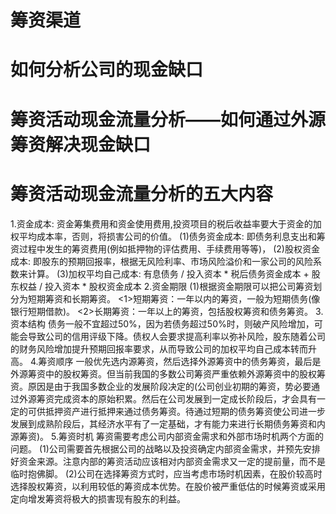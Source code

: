 # 筹资渠道
# 如何分析公司的现金缺口

# 筹资活动现金流量分析——如何通过外源筹资解决现金缺口

# 筹资活动现金流量分析的五大内容
1.资金成本: 资金筹集费用和资金使用费用,投资项目的税后收益率要大于资金的加权平均成本率，否则，将损害公司的价值。
  (1)债务资金成本: 即债务利息支出和筹资过程中发生的筹资费用(例如抵押物的评估费用、手续费用等等)，
  (2)股权资金成本: 即股东的预期回报率，根据无风险利率、市场风险溢价和一家公司的风险系数来计算。
  (3)加权平均自己成本: 有息债务 / 投入资本 * 税后债务资金成本 + 股东权益 / 投入资本 * 股权资金成本
2.资金期限
  (1)根据资金期限可以把公司筹资划分为短期筹资和长期筹资。
     <1>短期筹资：一年以内的筹资，一般为短期债务(像银行短期借款)。
     <2>长期筹资：一年以上的筹资，包括股权筹资和债务筹资。
3.资本结构 
  债务一般不宜超过50%，因为若债务超过50%时，则破产风险增加，可能会导致公司的信用评级下降。债权人会要求提高利率以弥补风险，股东随着公司的财务风险增加提升预期回报率要求，从而导致公司的加权平均自己成本转而升高。
4.筹资顺序
  一般优先选内源筹资，然后选择外源筹资中的债务筹资，最后是外源筹资中的股权筹资。但当前我国的多数公司筹资严重依赖外源筹资中的股权筹资。原因是由于我国多数企业的发展阶段决定的(公司创业初期的筹资，势必要通过外源筹资完成资本的原始积累。然后在公司发展到一定成长阶段后，才会具有一定的可供抵押资产进行抵押来通过债务筹资。待通过短期的债务筹资使公司进一步发展到成熟阶段后，其经济水平有了一定基础，才有能力来进行长期债务筹资和内源筹资)。
5.筹资时机
  筹资需要考虑公司内部资金需求和外部市场时机两个方面的问题。
  (1)公司需要首先根据公司的战略以及投资确定内部资金需求，并预先安排好资金来源。注意内部的筹资活动应该相对内部资金需求又一定的提前量，而不是临时抱佛脚。
  (2)公司在选择筹资方式时，应当考虑市场时机因素，在股价较高时选择股权筹资，以利用较低的筹资成本优势。在股价被严重低估的时候筹资或采用定向增发筹资将极大的损害现有股东的利益。
